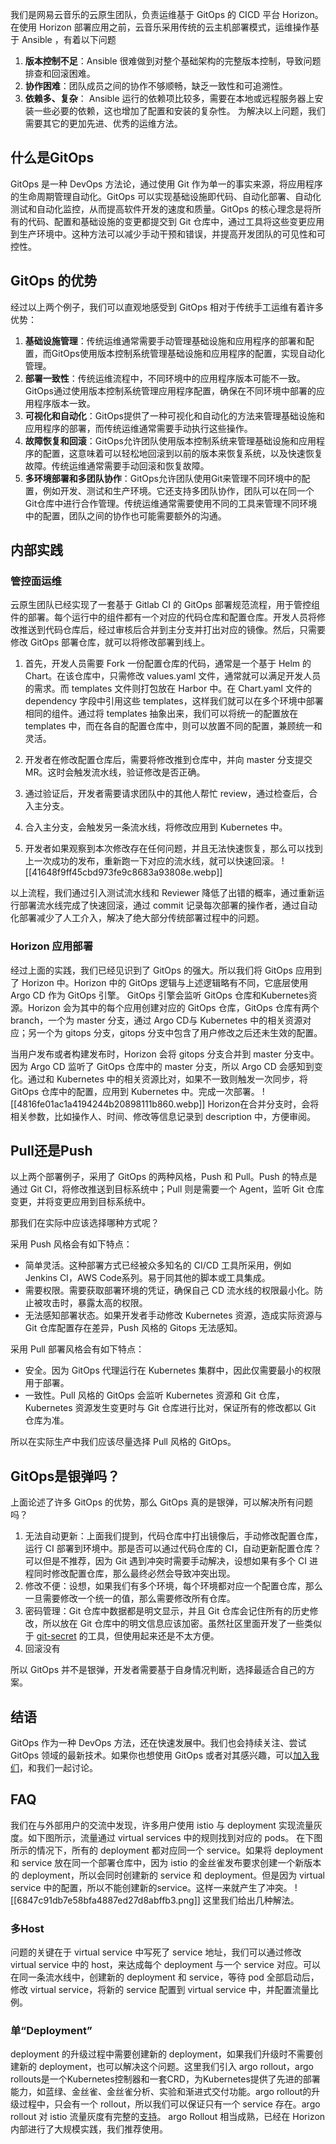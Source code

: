 我们是网易云音乐的云原生团队，负责运维基于 GitOps 的 CICD 平台 Horizon。在使用 Horizon 部署应用之前，云音乐采用传统的云主机部署模式，运维操作基于 Ansible ，有着以下问题
1. **版本控制不足**：Ansible 很难做到对整个基础架构的完整版本控制，导致问题排查和回滚困难。
2. **协作困难**：团队成员之间的协作不够顺畅，缺乏一致性和可追溯性。
3. **依赖多、复杂**： Ansible 运行的依赖项比较多，需要在本地或远程服务器上安装一些必要的依赖，这也增加了配置和安装的复杂性。
为解决以上问题，我们需要其它的更加先进、优秀的运维方法。
 
## 什么是GitOps

GitOps 是一种 DevOps 方法论，通过使用 Git 作为单一的事实来源，将应用程序的生命周期管理自动化。GitOps 可以实现基础设施即代码、自动化部署、自动化测试和自动化监控，从而提高软件开发的速度和质量。GitOps 的核心理念是将所有的代码、配置和基础设施的变更都提交到 Git 仓库中，通过工具将这些变更应用到生产环境中。这种方法可以减少手动干预和错误，并提高开发团队的可见性和可控性。

## GitOps 的优势

经过以上两个例子，我们可以直观地感受到 GitOps 相对于传统手工运维有着许多优势：

1. **基础设施管理**：传统运维通常需要手动管理基础设施和应用程序的部署和配置，而GitOps使用版本控制系统管理基础设施和应用程序的配置，实现自动化管理。
2. **部署一致性**：传统运维流程中，不同环境中的应用程序版本可能不一致。GitOps通过使用版本控制系统管理应用程序配置，确保在不同环境中部署的应用程序版本一致。
3. **可视化和自动化**：GitOps提供了一种可视化和自动化的方法来管理基础设施和应用程序的部署，而传统运维通常需要手动执行这些操作。
4. **故障恢复和回滚**：GitOps允许团队使用版本控制系统来管理基础设施和应用程序的配置，这意味着可以轻松地回滚到以前的版本来恢复系统，以及快速恢复故障。传统运维通常需要手动回滚和恢复故障。
5. **多环境部署和多团队协作**：GitOps允许团队使用Git来管理不同环境中的配置，例如开发、测试和生产环境。它还支持多团队协作，团队可以在同一个Git仓库中进行合作管理。传统运维通常需要使用不同的工具来管理不同环境中的配置，团队之间的协作也可能需要额外的沟通。

## 内部实践

### 管控面运维

云原生团队已经实现了一套基于 Gitlab CI 的 GitOps 部署规范流程，用于管控组件的部署。每个运行中的组件都有一个对应的代码仓库和配置仓库。开发人员将修改推送到代码仓库后，经过审核后合并到主分支并打出对应的镜像。然后，只需要修改 GitOps 部署仓库，就可以将修改部署到线上。

1. 首先，开发人员需要 Fork 一份配置仓库的代码，通常是一个基于 Helm 的 Chart。在该仓库中，只需修改 values.yaml 文件，通常就可以满足开发人员的需求。而 templates 文件则打包放在 Harbor 中。在 Chart.yaml 文件的 dependency 字段中引用这些 templates，这样我们就可以在多个环境中部署相同的组件。通过将 templates 抽象出来，我们可以将统一的配置放在 templates 中，而在各自的配置仓库中，则可以放置不同的配置，兼顾统一和灵活。

2. 开发者在修改配置仓库后，需要将修改推到仓库中，并向 master 分支提交 MR。这时会触发流水线，验证修改是否正确。

3. 通过验证后，开发者需要请求团队中的其他人帮忙 review，通过检查后，合入主分支。

4. 合入主分支，会触发另一条流水线，将修改应用到 Kubernetes 中。

5. 开发者如果观察到本次修改存在任何问题，并且无法快速恢复，那么可以找到上一次成功的发布，重新跑一下对应的流水线，就可以快速回滚。
![[41648f9ff45cbd973fe9c8683a93808e.webp]]

以上流程，我们通过引入测试流水线和 Reviewer 降低了出错的概率，通过重新运行部署流水线完成了快速回滚，通过 commit 记录每次部署的操作者，通过自动化部署减少了人工介入，解决了绝大部分传统部署过程中的问题。

### Horizon 应用部署

经过上面的实践，我们已经见识到了 GitOps 的强大。所以我们将 GitOps 应用到了 Horizon 中。Horizon 中的 GitOps 逻辑与上述逻辑略有不同，它底层使用 Argo CD 作为 GitOps 引擎。
GitOps 引擎会监听 GitOps 仓库和Kubernetes资源。Horizon 会为其中的每个应用创建对应的 GitOps 仓库，GitOps 仓库有两个 branch，一个为 master 分支，通过 Argo CD与 Kubernetes 中的相关资源对应；另一个为 gitops 分支，gitops 分支中包含了用户修改之后还未生效的配置。

当用户发布或者构建发布时，Horizon 会将 gitops 分支合并到 master 分支中。因为 Argo CD 监听了 GitOps 仓库中的 master 分支，所以 Argo CD 会感知到变化。通过和 Kubernetes 中的相关资源比对，如果不一致则触发一次同步，将 GitOps 仓库中的配置，应用到 Kubernetes 中。完成一次部署。
![[4816fe01ac1a4194244b20898111b860.webp]]
Horizon在合并分支时，会将相关参数，比如操作人、时间、修改等信息记录到 description 中，方便审阅。

## Pull还是Push

以上两个部署例子，采用了 GitOps 的两种风格，Push 和 Pull。Push 的特点是通过 Git CI，将修改推送到目标系统中；Pull 则是需要一个 Agent，监听 Git 仓库变更，并将变更应用到目标系统中。

那我们在实际中应该选择哪种方式呢？

采用 Push 风格会有如下特点：
- 简单灵活。这种部署方式已经被众多知名的 CI/CD 工具所采用，例如 Jenkins CI，AWS Code系列。易于同其他的脚本或工具集成。
- 需要权限。需要获取部署环境的凭证，确保自己 CD 流水线的权限最小化。防止被攻击时，暴露太高的权限。
- 无法感知部署状态。如果开发者手动修改 Kubernetes 资源，造成实际资源与 Git 仓库配置存在差异，Push 风格的 Gitops 无法感知。

采用 Pull 部署风格会有如下特点：
- 安全。因为 GitOps 代理运行在 Kubernetes 集群中，因此仅需要最小的权限用于部署。
- 一致性。Pull 风格的 GitOps 会监听 Kubernetes 资源和 Git 仓库，Kubernetes 资源发生变更时与 Git 仓库进行比对，保证所有的修改都以 Git 仓库为准。

所以在实际生产中我们应该尽量选择 Pull 风格的 GitOps。


## GitOps是银弹吗？

上面论述了许多 GitOps 的优势，那么 GitOps 真的是银弹，可以解决所有问题吗？

1. 无法自动更新：上面我们提到，代码仓库中打出镜像后，手动修改配置仓库，运行 CI 部署到环境中。那是否可以通过代码仓库的 CI，自动更新配置仓库？可以但是不推荐，因为 Git 遇到冲突时需要手动解决，设想如果有多个 CI 进程同时修改配置仓库，那么最终必然会导致冲突出现。
2. 修改不便：设想，如果我们有多个环境，每个环境都对应一个配置仓库，那么一旦需要修改一个统一的值，那么需要修改所有仓库。
3. 密码管理：Git 仓库中数据都是明文显示，并且 Git 仓库会记住所有的历史修改，所以放在 Git 仓库中的明文信息应该加密。虽然社区里面开发了一些类似于 [git-secret](https://github.com/sobolevn/git-secret) 的工具，但使用起来还是不太方便。
4. 回滚没有

所以 GitOps 并不是银弹，开发者需要基于自身情况判断，选择最适合自己的方案。

## 结语
GitOps 作为一种 DevOps 方法，还在快速发展中。我们也会持续关注、尝试 GitOps 领域的最新技术。如果你也想使用 GitOps 或者对其感兴趣，可以[加入我们](https://github.com/horizoncd/horizon#contact-us)，和我们一起讨论。

## FAQ

我们在与外部用户的交流中发现，许多用户使用 istio 与 deployment 实现流量灰度。如下图所示，流量通过 virtual services 中的规则找到对应的 pods。
在下图所示的情况下，所有的 deployment 都对应同一个 service。如果将 deployment 和 service 放在同一个部署仓库中，因为 istio 的金丝雀发布要求创建一个新版本的 deployment，所以会同时创建新的 service 和 deployment。但是因为 virtual service 中的配置，所以不能创建新的service。这样一来就产生了冲突。
![[6847c91db7e58bfa4887ed27d8abffb3.png]]
这里我们给出几种解法。

### 多Host
问题的关键在于 virtual service 中写死了 service 地址，我们可以通过修改 virtual service 中的 host，来达成每个 deployment 与一个 service 对应。可以在同一条流水线中，创建新的 deployment 和 service，等待 pod 全部启动后，修改 virtual service，将新的 service 配置到 virtual service 中，并配置流量比例。

### 单“Deployment”
deployment 的升级过程中需要创建新的 deployment，如果我们升级时不需要创建新的 deployment，也可以解决这个问题。这里我们引入 argo rollout，argo rollouts是一个Kubernetes控制器和一套CRD，为Kubernetes提供了先进的部署能力，如蓝绿、金丝雀、金丝雀分析、实验和渐进式交付功能。argo rollout的升级过程中，只会有一个 rollout，所以我们可以保证只有一个 service 存在。argo rollout 对 istio 流量灰度有完整的[支持](https://argo-rollouts.readthedocs.io/en/stable/features/traffic-management/istio/)。
argo Rollout 相当成熟，已经在 Horizon 内部进行了大规模实践，我们推荐使用。


